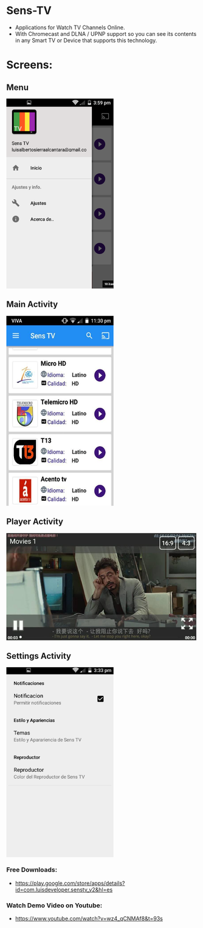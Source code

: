 # Sens-TV
+ Applications for Watch TV Channels Online.
+ With Chromecast and DLNA / UPNP support so you can see its contents in any
  Smart TV or Device that supports this technology.

# Screens:

## Menu
<img src="https://raw.githubusercontent.com/luisalbertosierraalcantara/Sens-TV/master/ScreenShot/Screenshot%20from%202018-11-17%2000-48-07.png" align="center" height="500px" width="282px"/>

## Main Activity
<img src="https://raw.githubusercontent.com/luisalbertosierraalcantara/Sens-TV/master/ScreenShot/37258207_1742880892414226_8838072032559104_n.jpg" align="center" height="500px" width="282px"/>

## Player Activity
<img src="https://raw.githubusercontent.com/luisalbertosierraalcantara/Sens-TV/master/ScreenShot/37214730_1742880865747562_57782836437975040_n.jpg" align="center" height="282px" width="500px"/>

## Settings Activity

<img src="https://raw.githubusercontent.com/luisalbertosierraalcantara/Sens-TV/master/ScreenShot/Screenshot%20from%202018-11-17%2000-52-44.png" align="center" height="500px" width="282px"/>

### Free Downloads:
+ https://play.google.com/store/apps/details?id=com.luisdeveloper.senstv_v2&hl=es

### Watch Demo Video on Youtube:
+ https://www.youtube.com/watch?v=wz4_qCNMAf8&t=93s

